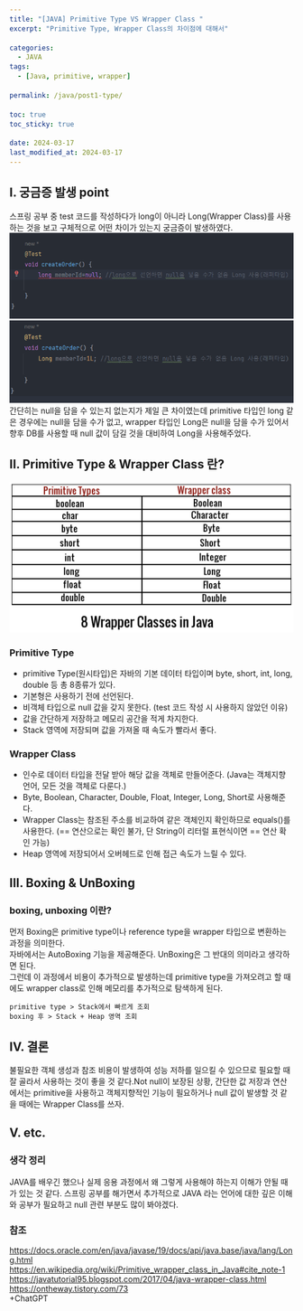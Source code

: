 ```yaml
---
title: "[JAVA] Primitive Type VS Wrapper Class "
excerpt: "Primitive Type, Wrapper Class의 차이점에 대해서"

categories:
  - JAVA
tags:
  - [Java, primitive, wrapper]

permalink: /java/post1-type/

toc: true
toc_sticky: true

date: 2024-03-17
last_modified_at: 2024-03-17
---
```

## I. 궁금증 발생 point  
스프링 공부 중 test 코드를 작성하다가 long이 아니라 Long(Wrapper Class)를 사용하는 것을 보고 구체적으로 어떤 차이가 있는지 궁금증이 발생하였다.
![output](/assets/images/posts_img/java-cate/long.png)
![output](/assets/images/posts_img/java-cate/long_wrapper.png)  
간단히는 null을 담을 수 있는지 없는지가 제일 큰 차이였는데 primitive 타입인 long 같은 경우에는 null을 담을 수가 없고, wrapper 타입인 Long은 null을 담을 수가 있어서 향후 DB를 사용할 때 null 값이 담길 것을 대비하여 Long을 사용해주었다.

## II. Primitive Type & Wrapper Class 란?  
![output](/assets/images/posts_img/java-cate/pri_wrap.png)
### Primitive Type  
* primitive Type(원시타입)은 자바의 기본 데이터 타입이며 byte, short, int, long, double 등 총 8종류가 있다.  
* 기본형은 사용하기 전에 선언된다.
* 비객체 타입으로 null 값을 갖지 못한다. (test 코드 작성 시 사용하지 않았던 이유)
* 값을 간단하게 저장하고 메모리 공간을 적게 차지한다.
* Stack 영역에 저장되며 값을 가져올 때 속도가 빨라서 좋다.
  

### Wrapper Class  
* 인수로 데이터 타입을 전달 받아 해당 값을 객체로 만들어준다. (Java는 객체지향 언어, 모든 것을 객체로 다룬다.)  
* Byte, Boolean, Character, Double, Float, Integer, Long, Short로 사용해준다.
* Wrapper Class는 참조된 주소를 비교하여 같은 객체인지 확인하므로 equals()를 사용한다. (== 연산으로는 확인 불가, 단 String이 리터럴 표현식이면 == 연산 확인 가능)
* Heap 영역에 저장되어서 오버헤드로 인해 접근 속도가 느릴 수 있다.   
  
## III. Boxing & UnBoxing
### boxing, unboxing 이란?
먼저 Boxing은 primitive type이나 reference type을 wrapper 타입으로 변환하는 과정을 의미한다.  
자바에서는 AutoBoxing 기능을 제공해준다. UnBoxing은 그 반대의 의미라고 생각하면 된다.  
그런데 이 과정에서 비용이 추가적으로 발생하는데 primitive type을 가져오려고 할 때에도 wrapper class로 인해 메모리를 추가적으로 탐색하게 된다.  
```
primitive type > Stack에서 빠르게 조회  
boxing 후 > Stack + Heap 영역 조회
```  
  
## IV. 결론  
불필요한 객체 생성과 참조 비용이 발생하여 성능 저하를 일으킬 수 있으므로 필요할 때 잘 골라서 사용하는 것이 좋을 것 같다.Not null이 보장된 상황, 간단한 값 저장과 연산에서는 primitive을 사용하고 객체지향적인 기능이 필요하거나 null 값이 발생할 것 같을 때에는 Wrapper Class를 쓰자.  


## V. etc.
### 생각 정리  
JAVA를 배우긴 했으나 실제 응용 과정에서 왜 그렇게 사용해야 하는지 이해가 안될 때가 있는 것 같다. 스프링 공부를 해가면서 추가적으로 JAVA 라는 언어에 대한 깊은 이해와 공부가 필요하고 null 관련 부분도 많이 봐야겠다.  

### 참조
https://docs.oracle.com/en/java/javase/19/docs/api/java.base/java/lang/Long.html
https://en.wikipedia.org/wiki/Primitive_wrapper_class_in_Java#cite_note-1
https://javatutorial95.blogspot.com/2017/04/java-wrapper-class.html
https://ontheway.tistory.com/73  
+ChatGPT
